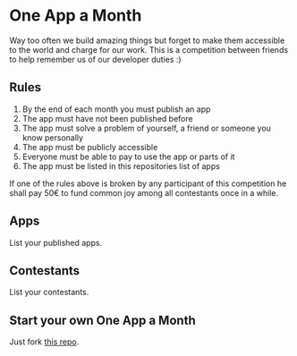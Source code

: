 # One App a Month

Way too often we build amazing things but forget to make them accessible to the world and charge for our work. This is a competition between friends to help remember us of our developer duties :)

## Rules

1. By the end of each month you must publish an app
2. The app must have not been published before
3. The app must solve a problem of yourself, a friend or someone you know personally
4. The app must be publicly accessible
5. Everyone must be able to pay to use the app or parts of it
6. The app must be listed in this repositories list of apps

If one of the rules above is broken by any participant of this competition he shall pay 50€ to fund common joy among all contestants once in a while.

## Apps

List your published apps.

## Contestants

List your contestants.

## Start your own One App a Month

Just fork [this repo](https://github.com/oneappamonth/oneappamonth/).

